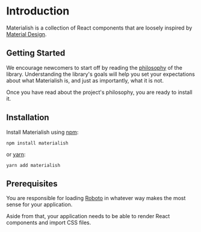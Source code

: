 # Introduction

Materialish is a collection of React components that are loosely inspired by
[Material Design](https://material.io/).

## Getting Started

We encourage newcomers to start off by reading the [philosophy](/philosophy) of the library.
Understanding the library's goals will help you set your expectations about what Materialish is,
and just as importantly, what it is not.

Once you have read about the project's philosophy, you are ready to install it.

## Installation

Install Materialish using [npm](https://www.npmjs.com):

```
npm install materialish
```

or [yarn](https://yarnpkg.com/):

```
yarn add materialish
```

## Prerequisites

You are responsible for loading [Roboto](https://fonts.google.com/specimen/Roboto) in whatever
way makes the most sense for your application.

Aside from that, your application needs to be able to render React components and import CSS files.
